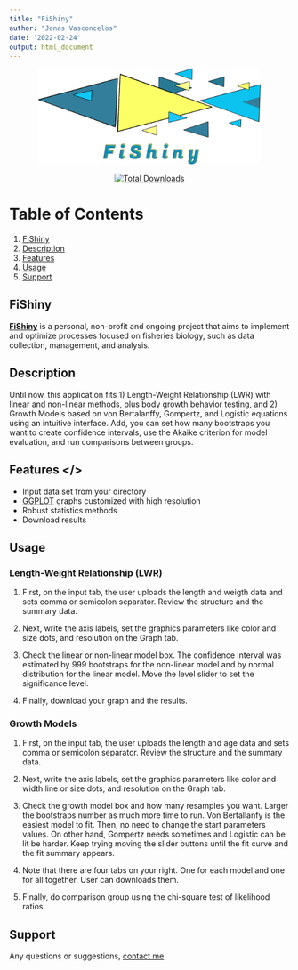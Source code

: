 ```yaml
---
title: "FiShiny"
author: "Jonas Vasconcelos"
date: '2022-02-24'
output: html_document
---
```


<p align="center"><a href="https://jonasvasconcelos.shinyapps.io/fishiny/?_ga=2.158772986.1906815402.1647603278-1329163440.1646699208" target="_blank"><img src="https://github.com/JonasVasconcelos/FiShiny/blob/main/www/logo.png" width="400"></a></p>

<p align="center">
<a href=""><img src="https://img.shields.io/github/downloads/JonasVasconcelos/FiShiny/total?style=social" alt="Total Downloads"></a>
</p>

# Table of Contents
1. [FiShiny](#fishiny)
2. [Description](#Description)
3. [Features](#Features)
4. [Usage](#Usage)
5. [Support](#Support)

## FiShiny <a name="fishiny"></a>
[**FiShiny**](https://jonasvasconcelos.shinyapps.io/fishiny/?_ga=2.158772986.1906815402.1647603278-1329163440.1646699208) is a personal, non-profit and ongoing project that aims to implement and optimize processes focused on fisheries biology, such as data collection, management, and analysis.

## Description <a name="Description"></a>
Until now, this application fits 1) Length-Weight Relationship (LWR) with linear and non-linear methods, plus body growth behavior testing, and 2) Growth Models based on von Bertalanffy, Gompertz, and Logistic equations using an intuitive interface. Add, you can set how many bootstraps you want to create confidence intervals, use the Akaike criterion for model evaluation, and run comparisons between groups.

## Features <a name="Features"></>
  - Input data set from your directory
  - [GGPLOT](https://ggplot2.tidyverse.org/index.html) graphs customized with high resolution
  - Robust statistics methods
  - Download results

## Usage <a name="Usage"></a>

### Length-Weight Relationship (LWR)
1. First, on the input tab, the user uploads the length and weigth data and sets comma or semicolon separator. Review the structure and the summary data.

2. Next, write the axis labels, set the graphics parameters like color and size dots, and resolution on the Graph tab.

3. Check the linear or non-linear model box. The confidence interval was estimated by 999 bootstraps for the non-linear model and by normal distribution for the linear model. Move the level slider to set the significance level.

4. Finally, download your graph and the results. 

### Growth Models
1. First, on the input tab, the user uploads the length and age data and sets comma or semicolon separator. Review the structure and the summary data.

2. Next, write the axis labels, set the graphics parameters like color and width line or size dots, and resolution on the Graph tab.

3. Check the growth model box and how many resamples you want. Larger the bootstraps number as much more time to run. Von Bertallanfy is the easiest model to fit. Then, no need to change the start parameters values. On other hand, Gompertz needs sometimes and Logistic can be lit be harder. Keep trying moving the slider buttons until the fit curve and the fit summary appears.

4. Note that there are four tabs on your right. One for each model and one for all together. User can downloads them.

5. Finally, do comparison group using the chi-square test of likelihood ratios.

## Support <a name="Support"></a>
Any questions or suggestions, [contact me](mailto:jonas.vasconcelos.filho@gmail.com)
